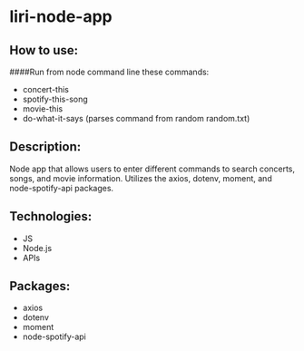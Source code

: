 # liri-node-app

## How to use:
####Run from node command line these commands:
- concert-this <band name>
- spotify-this-song <song name>
- movie-this <movie name>
- do-what-it-says       (parses command from random random.txt)

## Description:
Node app that allows users to enter different commands to search concerts, songs, and movie information. Utilizes the axios, dotenv, moment, and node-spotify-api packages.

## Technologies: 
- JS
- Node.js
- APIs

## Packages:
- axios
- dotenv
- moment
- node-spotify-api
